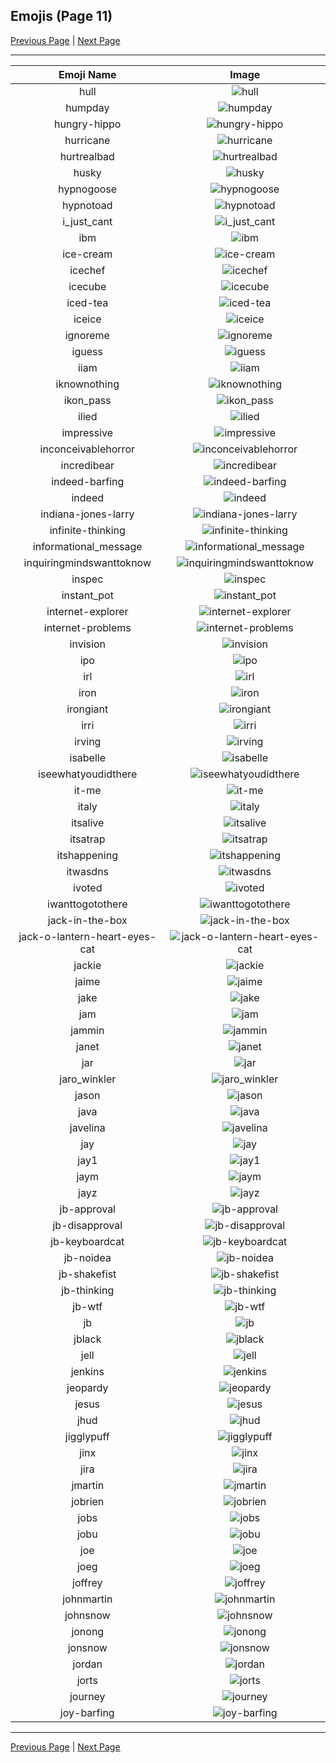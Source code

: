 
## Emojis (Page 11)

[Previous Page](/docs/chef/page-h-0010.md)
  | [Next Page](/docs/chef/page-j-0012.md)

<hr />

|Emoji Name|Image|
| :-: | :-: |
|hull| ![hull](/emojis/chef/hull.jpg)|
|humpday| ![humpday](/emojis/chef/humpday.jpg)|
|hungry-hippo| ![hungry-hippo](/emojis/chef/hungry-hippo.png)|
|hurricane| ![hurricane](/emojis/chef/hurricane.jpg)|
|hurtrealbad| ![hurtrealbad](/emojis/chef/hurtrealbad.png)|
|husky| ![husky](/emojis/chef/husky.jpg)|
|hypnogoose| ![hypnogoose](/emojis/chef/hypnogoose.gif)|
|hypnotoad| ![hypnotoad](/emojis/chef/hypnotoad.gif)|
|i_just_cant| ![i_just_cant](/emojis/chef/i_just_cant.png)|
|ibm| ![ibm](/emojis/chef/ibm.jpg)|
|ice-cream| ![ice-cream](/emojis/chef/ice-cream.png)|
|icechef| ![icechef](/emojis/chef/icechef.jpg)|
|icecube| ![icecube](/emojis/chef/icecube.jpg)|
|iced-tea| ![iced-tea](/emojis/chef/iced-tea.png)|
|iceice| ![iceice](/emojis/chef/iceice.png)|
|ignoreme| ![ignoreme](/emojis/chef/ignoreme.png)|
|iguess| ![iguess](/emojis/chef/iguess.png)|
|iiam| ![iiam](/emojis/chef/iiam.gif)|
|iknownothing| ![iknownothing](/emojis/chef/iknownothing.jpg)|
|ikon_pass| ![ikon_pass](/emojis/chef/ikon_pass.png)|
|ilied| ![ilied](/emojis/chef/ilied.png)|
|impressive| ![impressive](/emojis/chef/impressive.jpg)|
|inconceivablehorror| ![inconceivablehorror](/emojis/chef/inconceivablehorror.png)|
|incredibear| ![incredibear](/emojis/chef/incredibear.png)|
|indeed-barfing| ![indeed-barfing](/emojis/chef/indeed-barfing.png)|
|indeed| ![indeed](/emojis/chef/indeed.png)|
|indiana-jones-larry| ![indiana-jones-larry](/emojis/chef/indiana-jones-larry.png)|
|infinite-thinking| ![infinite-thinking](/emojis/chef/infinite-thinking.gif)|
|informational_message| ![informational_message](/emojis/chef/informational_message.png)|
|inquiringmindswanttoknow| ![inquiringmindswanttoknow](/emojis/chef/inquiringmindswanttoknow.png)|
|inspec| ![inspec](/emojis/chef/inspec.png)|
|instant_pot| ![instant_pot](/emojis/chef/instant_pot.png)|
|internet-explorer| ![internet-explorer](/emojis/chef/internet-explorer.png)|
|internet-problems| ![internet-problems](/emojis/chef/internet-problems.png)|
|invision| ![invision](/emojis/chef/invision.png)|
|ipo| ![ipo](/emojis/chef/ipo.png)|
|irl| ![irl](/emojis/chef/irl.png)|
|iron| ![iron](/emojis/chef/iron.jpg)|
|irongiant| ![irongiant](/emojis/chef/irongiant.png)|
|irri| ![irri](/emojis/chef/irri.jpg)|
|irving| ![irving](/emojis/chef/irving.png)|
|isabelle| ![isabelle](/emojis/chef/isabelle.png)|
|iseewhatyoudidthere| ![iseewhatyoudidthere](/emojis/chef/iseewhatyoudidthere.png)|
|it-me| ![it-me](/emojis/chef/it-me.png)|
|italy| ![italy](/emojis/chef/italy.jpg)|
|itsalive| ![itsalive](/emojis/chef/itsalive.gif)|
|itsatrap| ![itsatrap](/emojis/chef/itsatrap.png)|
|itshappening| ![itshappening](/emojis/chef/itshappening.gif)|
|itwasdns| ![itwasdns](/emojis/chef/itwasdns.png)|
|ivoted| ![ivoted](/emojis/chef/ivoted.png)|
|iwanttogotothere| ![iwanttogotothere](/emojis/chef/iwanttogotothere.png)|
|jack-in-the-box| ![jack-in-the-box](/emojis/chef/jack-in-the-box.png)|
|jack-o-lantern-heart-eyes-cat| ![jack-o-lantern-heart-eyes-cat](/emojis/chef/jack-o-lantern-heart-eyes-cat.png)|
|jackie| ![jackie](/emojis/chef/jackie.png)|
|jaime| ![jaime](/emojis/chef/jaime.png)|
|jake| ![jake](/emojis/chef/jake.png)|
|jam| ![jam](/emojis/chef/jam.png)|
|jammin| ![jammin](/emojis/chef/jammin.gif)|
|janet| ![janet](/emojis/chef/janet.png)|
|jar| ![jar](/emojis/chef/jar.png)|
|jaro_winkler| ![jaro_winkler](/emojis/chef/jaro_winkler.png)|
|jason| ![jason](/emojis/chef/jason.png)|
|java| ![java](/emojis/chef/java.png)|
|javelina| ![javelina](/emojis/chef/javelina.jpg)|
|jay| ![jay](/emojis/chef/jay.png)|
|jay1| ![jay1](/emojis/chef/jay1.png)|
|jaym| ![jaym](/emojis/chef/jaym.jpg)|
|jayz| ![jayz](/emojis/chef/jayz.png)|
|jb-approval| ![jb-approval](/emojis/chef/jb-approval.png)|
|jb-disapproval| ![jb-disapproval](/emojis/chef/jb-disapproval.png)|
|jb-keyboardcat| ![jb-keyboardcat](/emojis/chef/jb-keyboardcat.gif)|
|jb-noidea| ![jb-noidea](/emojis/chef/jb-noidea.png)|
|jb-shakefist| ![jb-shakefist](/emojis/chef/jb-shakefist.png)|
|jb-thinking| ![jb-thinking](/emojis/chef/jb-thinking.png)|
|jb-wtf| ![jb-wtf](/emojis/chef/jb-wtf.png)|
|jb| ![jb](/emojis/chef/jb.png)|
|jblack| ![jblack](/emojis/chef/jblack.png)|
|jell| ![jell](/emojis/chef/jell.jpg)|
|jenkins| ![jenkins](/emojis/chef/jenkins.png)|
|jeopardy| ![jeopardy](/emojis/chef/jeopardy.png)|
|jesus| ![jesus](/emojis/chef/jesus.jpg)|
|jhud| ![jhud](/emojis/chef/jhud.jpg)|
|jigglypuff| ![jigglypuff](/emojis/chef/jigglypuff.gif)|
|jinx| ![jinx](/emojis/chef/jinx.png)|
|jira| ![jira](/emojis/chef/jira.png)|
|jmartin| ![jmartin](/emojis/chef/jmartin.jpg)|
|jobrien| ![jobrien](/emojis/chef/jobrien.png)|
|jobs| ![jobs](/emojis/chef/jobs.png)|
|jobu| ![jobu](/emojis/chef/jobu.png)|
|joe| ![joe](/emojis/chef/joe.png)|
|joeg| ![joeg](/emojis/chef/joeg.jpg)|
|joffrey| ![joffrey](/emojis/chef/joffrey.png)|
|johnmartin| ![johnmartin](/emojis/chef/johnmartin.jpg)|
|johnsnow| ![johnsnow](/emojis/chef/johnsnow.png)|
|jonong| ![jonong](/emojis/chef/jonong.jpg)|
|jonsnow| ![jonsnow](/emojis/chef/jonsnow.png)|
|jordan| ![jordan](/emojis/chef/jordan.png)|
|jorts| ![jorts](/emojis/chef/jorts.jpg)|
|journey| ![journey](/emojis/chef/journey.jpg)|
|joy-barfing| ![joy-barfing](/emojis/chef/joy-barfing.png)|

<hr/>

[Previous Page](/docs/chef/page-h-0010.md)
  | [Next Page](/docs/chef/page-j-0012.md)